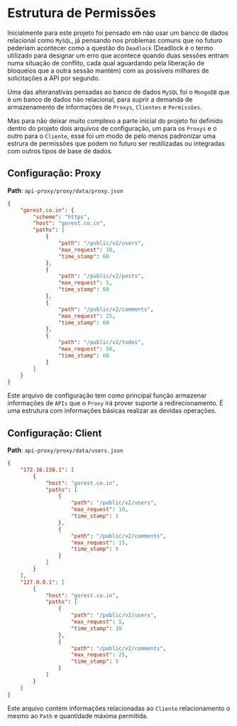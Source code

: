 # Estrutura de Permissões

Inicialmente para este projeto foi pensado em não usar um banco de dados relacional como `MySQL`, já pensando nos problemas comuns que no futuro pederiam acontecer como a questão do `Deadlock` (Deadlock é o termo utilizado para designar um erro que acontece quando duas sessões entram numa situação de conflito, cada qual aguardando pela liberação de bloqueios que a outra sessão mantém) com as possíveis milhares de solicitações a API por segundo.

Uma das alteranativas pensadas ao banco de dados `MySQL` foi o `MongoDB` que é um banco de dados não relacional, para suprir a demanda de armazenamento de informações de `Proxys`, `Clientes` e `Permissões`.

Mas para não deixar muito complexo a parte inicial do projeto foi definido dentro do projeto dois arquivos de configuração, um para os `Proxys` e o outro para o `Cliente`, esse foi um modo de pelo menos padronizar uma estrura de permissões que podem no futuro ser reutilizadas ou integradas com outros tipos de base de dados.

## Configuração: Proxy

**Path**: `api-proxy/proxy/data/proxy.json`

```json
{
    "gorest.co.in": {
        "scheme": "https",
        "host": "gorest.co.in",
        "paths": [
            {
                "path": "/public/v2/users",
                "max_request": 10,
                "time_stamp": 60
            },
            {
                "path": "/public/v2/posts",
                "max_request": 5,
                "time_stamp": 60
            },
            {
                "path": "/public/v2/comments",
                "max_request": 25,
                "time_stamp": 60
            },
            {
                "path": "/public/v2/todos",
                "max_request": 50,
                "time_stamp": 60
            }
        ]
    }
}
```

Este arquivo de configuração tem como principal função armazenar informações de `APIs` que o `Proxy` irá prover suporte a redirecionamento. É uma estrutura com informações básicas realizar as devidas operações.


## Configuração: Client

**Path**: `api-proxy/proxy/data/users.json`

```json
{
    "172.16.238.1": [
        {
            "host": "gorest.co.in",
            "paths": [
                {
                    "path": "/public/v2/users",
                    "max_request": 10,
                    "time_stamp": 1
                },
                {
                    "path": "/public/v2/comments",
                    "max_request": 15,
                    "time_stamp": 5
                }    
            ]
        }
    ],
    "127.0.0.1": [
        {
            "host": "gorest.co.in",
            "paths": [
                {
                    "path": "/public/v2/users",
                    "max_request": 5,
                    "time_stamp": 10
                },
                {
                    "path": "/public/v2/comments",
                    "max_request": 25,
                    "time_stamp": 5
                }    
            ]
        }
    ]
}

```

Este arquivo contém informações relacionadas ao `Cliente` relacionamento o mesmo ao `Path` e quantidade máxima permitida.